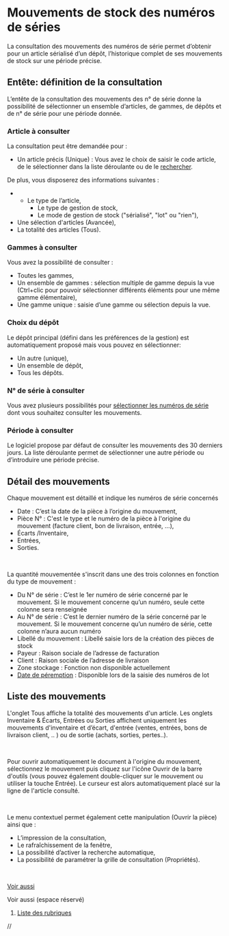 # Mouvements de stock des numéros de séries



La consultation des mouvements des numéros de série permet d’obtenir 
 pour un article sérialisé d’un dépôt, l’historique complet de ses mouvements 
 de stock sur une période précise.


## Entête: définition de la consultation


L’entête de la consultation des mouvements des n° de série donne la 
 possibilité de sélectionner un ensemble d’articles, de gammes, de dépôts 
 et de n° de série pour une période donnée.


### Article à consulter


La consultation peut être demandée pour :


* Un article précis 
 (Unique) : Vous avez le choix 
 de saisir le code article, de le sélectionner dans la liste déroulante 
 ou de le [rechercher](../../../Articles/1/Recherche/RechercheArticles.md).


De plus, vous disposerez des informations 
 suivantes :


* + Le type de 
	 l’article,
	+ Le type de 
	 gestion de stock,
	+ Le mode de 
	 gestion de stock ("sérialisé", "lot" ou "rien"),
* Une sélection d'articles 
 (Avancée),
* La totalité des 
 articles (Tous).


### Gammes à consulter


Vous avez la possibilité de consulter :


* Toutes 
 les gammes,
* Un ensemble 
 de gammes : sélection multiple de gamme depuis la vue (Ctrl+clic pour 
 pouvoir sélectionner différents éléments pour une même gamme élémentaire),
* Une gamme unique : saisie d’une gamme ou sélection 
 depuis la vue.


### Choix du dépôt


Le dépôt principal (défini dans les préférences de la gestion) est automatiquement 
 proposé mais vous pouvez en sélectionner:


* Un autre (unique),
* Un ensemble 
 de dépôt,
* Tous 
 les dépôts.


### N° de série à consulter


Vous avez plusieurs possibilités pour [sélectionner les numéros 
 de série](../5/AffectationNumerosSeries.md) dont vous souhaitez consulter les mouvements.


### Période à consulter


Le logiciel propose par défaut de consulter les mouvements des 30 derniers 
 jours. La liste déroulante permet de sélectionner une autre période ou 
 d’introduire une période précise.


## Détail des mouvements


Chaque mouvement est détaillé et indique les numéros de série concernés


* Date 
 : C’est la date de la pièce à l’origine du mouvement,
* Pièce 
 N° : C'est le type et le numéro de la pièce à l'origine du 
 mouvement (facture client, bon de livraison, entrée, ...),
* Écarts 
 /Inventaire,
* Entrées,
* Sorties.


 


La quantité mouvementée s'inscrit dans une des trois colonnes en fonction 
 du type de mouvement :


* Du 
 N° de série : C’est le 1er numéro de série concerné par le 
 mouvement. Si le mouvement concerne qu’un numéro, seule cette colonne 
 sera renseignée
* Au 
 N° de série : C’est le dernier numéro de la série concerné 
 par le mouvement. Si le mouvement concerne qu’un numéro de série, 
 cette colonne n’aura aucun numéro
* Libellé 
 du mouvement : Libellé saisie lors de la création des pièces de stock
* Payeur 
 : Raison sociale de l’adresse de facturation
* Client 
 : Raison sociale de l’adresse de livraison
* Zone 
 stockage : Fonction non disponible actuellement
* [Date de péremption](../../NumerosLots/Trier/DatePeremption.md) : Disponible lors de la saisie des 
 numéros de lot


## Liste des mouvements


L'onglet Tous affiche la totalité 
 des mouvements d'un article. Les onglets Inventaire & Écarts, Entrées 
 ou Sorties affichent uniquement les mouvements d'inventaire et d’écart, 
 d'entrée (ventes, entrées, bons de livraison client, .. ) ou de sortie 
 (achats, sorties, pertes..).


 


Pour ouvrir automatiquement le document à l'origine du mouvement, sélectionnez 
 le mouvement puis cliquez sur l'icône Ouvrir de la barre d'outils (vous 
 pouvez également double-cliquer sur le mouvement ou utiliser la touche 
 Entrée). Le curseur est alors automatiquement placé sur la ligne de l'article 
 consulté.


 


Le menu contextuel permet également cette manipulation (Ouvrir la pièce) 
 ainsi que :


* L’impression de 
 la consultation,
* Le rafraîchissement 
 de la fenêtre,
* La possibilité 
 d’activer la recherche automatique,
* La possibilité 
 de paramétrer la grille de consultation (Propriétés).


 


[Voir aussi](javascript:RelatedTopic0.Click())


Voir aussi (espace réservé)
 

1. [Liste des rubriques](#)



//<![CDATA[
 if( typeof( FilePopupInit ) != 'function' ) FilePopupInit = new Function();
 FilePopupInit('a1');
 FilePopupInit('a2');
//]]>
